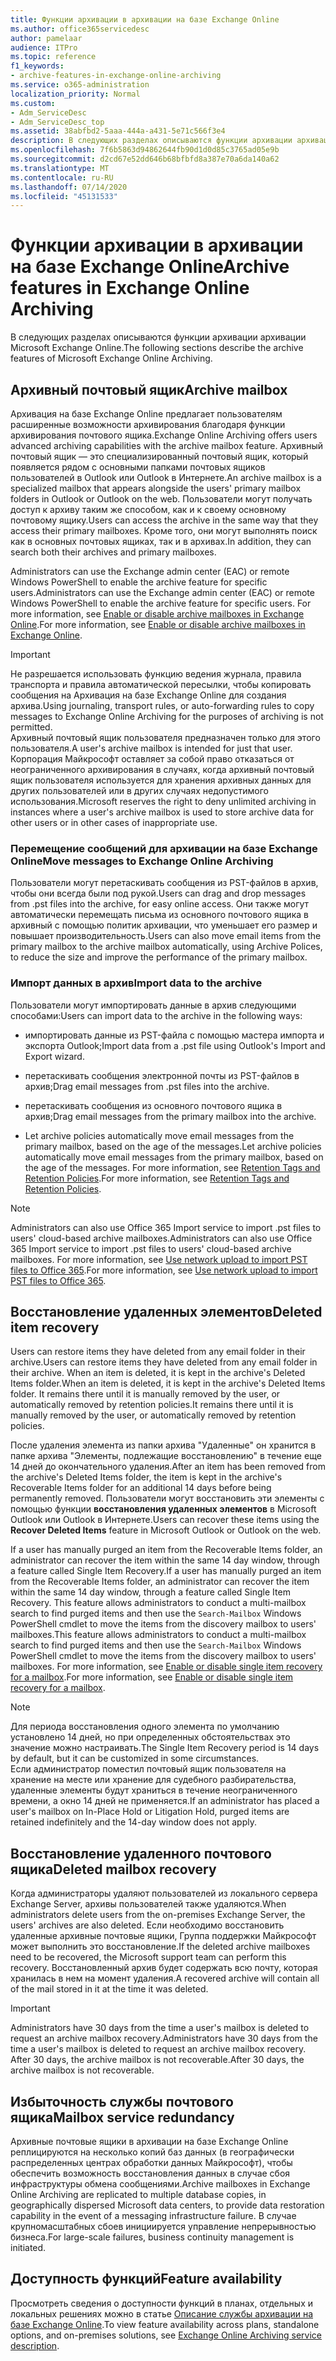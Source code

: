 ```yaml
---
title: Функции архивации в архивации на базе Exchange Online
ms.author: office365servicedesc
author: pamelaar
audience: ITPro
ms.topic: reference
f1_keywords:
- archive-features-in-exchange-online-archiving
ms.service: o365-administration
localization_priority: Normal
ms.custom:
- Adm_ServiceDesc
- Adm_ServiceDesc_top
ms.assetid: 38abfbd2-5aaa-444a-a431-5e71c566f3e4
description: В следующих разделах описываются функции архивации архивации Microsoft Exchange Online.
ms.openlocfilehash: 7f6b5863d94862644fb90d1d0d85c3765ad05e9b
ms.sourcegitcommit: d2cd67e52dd646b68bfbfd8a387e70a6da140a62
ms.translationtype: MT
ms.contentlocale: ru-RU
ms.lasthandoff: 07/14/2020
ms.locfileid: "45131533"
---
```

# <a name="archive-features-in-exchange-online-archiving"></a><span data-ttu-id="5f66a-103">Функции архивации в архивации на базе Exchange Online</span><span class="sxs-lookup"><span data-stu-id="5f66a-103">Archive features in Exchange Online Archiving</span></span>

<span data-ttu-id="5f66a-104">В следующих разделах описываются функции архивации архивации Microsoft Exchange Online.</span><span class="sxs-lookup"><span data-stu-id="5f66a-104">The following sections describe the archive features of Microsoft Exchange Online Archiving.</span></span>
  
## <a name="archive-mailbox"></a><span data-ttu-id="5f66a-105">Архивный почтовый ящик</span><span class="sxs-lookup"><span data-stu-id="5f66a-105">Archive mailbox</span></span>

<span data-ttu-id="5f66a-106">Архивация на базе Exchange Online предлагает пользователям расширенные возможности архивирования благодаря функции архивирования почтового ящика.</span><span class="sxs-lookup"><span data-stu-id="5f66a-106">Exchange Online Archiving offers users advanced archiving capabilities with the archive mailbox feature.</span></span> <span data-ttu-id="5f66a-107">Архивный почтовый ящик — это специализированный почтовый ящик, который появляется рядом с основными папками почтовых ящиков пользователей в Outlook или Outlook в Интернете.</span><span class="sxs-lookup"><span data-stu-id="5f66a-107">An archive mailbox is a specialized mailbox that appears alongside the users' primary mailbox folders in Outlook or Outlook on the web.</span></span> <span data-ttu-id="5f66a-108">Пользователи могут получать доступ к архиву таким же способом, как и к своему основному почтовому ящику.</span><span class="sxs-lookup"><span data-stu-id="5f66a-108">Users can access the archive in the same way that they access their primary mailboxes.</span></span> <span data-ttu-id="5f66a-109">Кроме того, они могут выполнять поиск как в основных почтовых ящиках, так и в архивах.</span><span class="sxs-lookup"><span data-stu-id="5f66a-109">In addition, they can search both their archives and primary mailboxes.</span></span>
  
<span data-ttu-id="5f66a-110">Administrators can use the Exchange admin center (EAC) or remote Windows PowerShell to enable the archive feature for specific users.</span><span class="sxs-lookup"><span data-stu-id="5f66a-110">Administrators can use the Exchange admin center (EAC) or remote Windows PowerShell to enable the archive feature for specific users.</span></span> <span data-ttu-id="5f66a-111">For more information, see [Enable or disable archive mailboxes in Exchange Online](https://docs.microsoft.com/office365/securitycompliance/enable-archive-mailboxes).</span><span class="sxs-lookup"><span data-stu-id="5f66a-111">For more information, see [Enable or disable archive mailboxes in Exchange Online](https://docs.microsoft.com/office365/securitycompliance/enable-archive-mailboxes).</span></span>
  
> [!IMPORTANT]
>  <span data-ttu-id="5f66a-112">Не разрешается использовать функцию ведения журнала, правила транспорта и правила автоматической пересылки, чтобы копировать сообщения на Архивация на базе Exchange Online для создания архива.</span><span class="sxs-lookup"><span data-stu-id="5f66a-112">Using journaling, transport rules, or auto-forwarding rules to copy messages to Exchange Online Archiving for the purposes of archiving is not permitted.</span></span> <br/>
>  <span data-ttu-id="5f66a-113">Архивный почтовый ящик пользователя предназначен только для этого пользователя.</span><span class="sxs-lookup"><span data-stu-id="5f66a-113">A user's archive mailbox is intended for just that user.</span></span> <span data-ttu-id="5f66a-114">Корпорация Майкрософт оставляет за собой право отказаться от неограниченного архивирования в случаях, когда архивный почтовый ящик пользователя используется для хранения архивных данных для других пользователей или в других случаях недопустимого использования.</span><span class="sxs-lookup"><span data-stu-id="5f66a-114">Microsoft reserves the right to deny unlimited archiving in instances where a user's archive mailbox is used to store archive data for other users or in other cases of inappropriate use.</span></span>
  
### <a name="move-messages-to-exchange-online-archiving"></a><span data-ttu-id="5f66a-115">Перемещение сообщений для архивации на базе Exchange Online</span><span class="sxs-lookup"><span data-stu-id="5f66a-115">Move messages to Exchange Online Archiving</span></span>

<span data-ttu-id="5f66a-116">Пользователи могут перетаскивать сообщения из PST-файлов в архив, чтобы они всегда были под рукой.</span><span class="sxs-lookup"><span data-stu-id="5f66a-116">Users can drag and drop messages from .pst files into the archive, for easy online access.</span></span> <span data-ttu-id="5f66a-117">Они также могут автоматически перемещать письма из основного почтового ящика в архивный с помощью политик архивации, что уменьшает его размер и повышает производительность.</span><span class="sxs-lookup"><span data-stu-id="5f66a-117">Users can also move email items from the primary mailbox to the archive mailbox automatically, using Archive Polices, to reduce the size and improve the performance of the primary mailbox.</span></span> 
  
### <a name="import-data-to-the-archive"></a><span data-ttu-id="5f66a-118">Импорт данных в архив</span><span class="sxs-lookup"><span data-stu-id="5f66a-118">Import data to the archive</span></span>

<span data-ttu-id="5f66a-119">Пользователи могут импортировать данные в архив следующими способами:</span><span class="sxs-lookup"><span data-stu-id="5f66a-119">Users can import data to the archive in the following ways:</span></span>
  
- <span data-ttu-id="5f66a-120">импортировать данные из PST-файла с помощью мастера импорта и экспорта Outlook;</span><span class="sxs-lookup"><span data-stu-id="5f66a-120">Import data from a .pst file using Outlook's Import and Export wizard.</span></span>
    
- <span data-ttu-id="5f66a-121">перетаскивать сообщения электронной почты из PST-файлов в архив;</span><span class="sxs-lookup"><span data-stu-id="5f66a-121">Drag email messages from .pst files into the archive.</span></span>
    
- <span data-ttu-id="5f66a-122">перетаскивать сообщения из основного почтового ящика в архив;</span><span class="sxs-lookup"><span data-stu-id="5f66a-122">Drag email messages from the primary mailbox into the archive.</span></span>
    
- <span data-ttu-id="5f66a-123">Let archive policies automatically move email messages from the primary mailbox, based on the age of the messages.</span><span class="sxs-lookup"><span data-stu-id="5f66a-123">Let archive policies automatically move email messages from the primary mailbox, based on the age of the messages.</span></span> <span data-ttu-id="5f66a-124">For more information, see [Retention Tags and Retention Policies](https://docs.microsoft.com/Exchange/policy-and-compliance/mrm/retention-tags-and-retention-policies).</span><span class="sxs-lookup"><span data-stu-id="5f66a-124">For more information, see [Retention Tags and Retention Policies](https://docs.microsoft.com/Exchange/policy-and-compliance/mrm/retention-tags-and-retention-policies).</span></span>
    
> [!NOTE]
> <span data-ttu-id="5f66a-125">Administrators can also use Office 365 Import service to import .pst files to users' cloud-based archive mailboxes.</span><span class="sxs-lookup"><span data-stu-id="5f66a-125">Administrators can also use Office 365 Import service to import .pst files to users' cloud-based archive mailboxes.</span></span> <span data-ttu-id="5f66a-126">For more information, see [Use network upload to import PST files to Office 365](https://docs.microsoft.com/office365/securitycompliance/use-network-upload-to-import-pst-files).</span><span class="sxs-lookup"><span data-stu-id="5f66a-126">For more information, see [Use network upload to import PST files to Office 365](https://docs.microsoft.com/office365/securitycompliance/use-network-upload-to-import-pst-files).</span></span> 
  
## <a name="deleted-item-recovery"></a><span data-ttu-id="5f66a-127">Восстановление удаленных элементов</span><span class="sxs-lookup"><span data-stu-id="5f66a-127">Deleted item recovery</span></span>

<span data-ttu-id="5f66a-128">Users can restore items they have deleted from any email folder in their archive.</span><span class="sxs-lookup"><span data-stu-id="5f66a-128">Users can restore items they have deleted from any email folder in their archive.</span></span> <span data-ttu-id="5f66a-129">When an item is deleted, it is kept in the archive's Deleted Items folder.</span><span class="sxs-lookup"><span data-stu-id="5f66a-129">When an item is deleted, it is kept in the archive's Deleted Items folder.</span></span> <span data-ttu-id="5f66a-130">It remains there until it is manually removed by the user, or automatically removed by retention policies.</span><span class="sxs-lookup"><span data-stu-id="5f66a-130">It remains there until it is manually removed by the user, or automatically removed by retention policies.</span></span>
  
<span data-ttu-id="5f66a-131">После удаления элемента из папки архива "Удаленные" он хранится в папке архива "Элементы, подлежащие восстановлению" в течение еще 14 дней до окончательного удаления.</span><span class="sxs-lookup"><span data-stu-id="5f66a-131">After an item has been removed from the archive's Deleted Items folder, the item is kept in the archive's Recoverable Items folder for an additional 14 days before being permanently removed.</span></span> <span data-ttu-id="5f66a-132">Пользователи могут восстановить эти элементы с помощью функции **восстановления удаленных элементов** в Microsoft Outlook или Outlook в Интернете.</span><span class="sxs-lookup"><span data-stu-id="5f66a-132">Users can recover these items using the **Recover Deleted Items** feature in Microsoft Outlook or Outlook on the web.</span></span> 
  
<span data-ttu-id="5f66a-133">If a user has manually purged an item from the Recoverable Items folder, an administrator can recover the item within the same 14 day window, through a feature called Single Item Recovery.</span><span class="sxs-lookup"><span data-stu-id="5f66a-133">If a user has manually purged an item from the Recoverable Items folder, an administrator can recover the item within the same 14 day window, through a feature called Single Item Recovery.</span></span> <span data-ttu-id="5f66a-134">This feature allows administrators to conduct a multi-mailbox search to find purged items and then use the  `Search-Mailbox` Windows PowerShell cmdlet to move the items from the discovery mailbox to users' mailboxes.</span><span class="sxs-lookup"><span data-stu-id="5f66a-134">This feature allows administrators to conduct a multi-mailbox search to find purged items and then use the  `Search-Mailbox` Windows PowerShell cmdlet to move the items from the discovery mailbox to users' mailboxes.</span></span> <span data-ttu-id="5f66a-135">For more information, see [Enable or disable single item recovery for a mailbox](https://docs.microsoft.com/office365/securitycompliance/use-network-upload-to-import-pst-files).</span><span class="sxs-lookup"><span data-stu-id="5f66a-135">For more information, see [Enable or disable single item recovery for a mailbox](https://docs.microsoft.com/office365/securitycompliance/use-network-upload-to-import-pst-files).</span></span>
  
> [!NOTE]
>  <span data-ttu-id="5f66a-136">Для периода восстановления одного элемента по умолчанию установлено 14 дней, но при определенных обстоятельствах это значение можно настраивать.</span><span class="sxs-lookup"><span data-stu-id="5f66a-136">The Single Item Recovery period is 14 days by default, but it can be customized in some circumstances.</span></span> <br/>
>  <span data-ttu-id="5f66a-137">Если администратор поместил почтовый ящик пользователя на хранение на месте или хранение для судебного разбирательства, удаленные элементы будут храниться в течение неограниченного времени, а окно 14 дней не применяется.</span><span class="sxs-lookup"><span data-stu-id="5f66a-137">If an administrator has placed a user's mailbox on In-Place Hold or Litigation Hold, purged items are retained indefinitely and the 14-day window does not apply.</span></span> 
  
## <a name="deleted-mailbox-recovery"></a><span data-ttu-id="5f66a-138">Восстановление удаленного почтового ящика</span><span class="sxs-lookup"><span data-stu-id="5f66a-138">Deleted mailbox recovery</span></span>

<span data-ttu-id="5f66a-139">Когда администраторы удаляют пользователей из локального сервера Exchange Server, архивы пользователей также удаляются.</span><span class="sxs-lookup"><span data-stu-id="5f66a-139">When administrators delete users from the on-premises Exchange Server, the users' archives are also deleted.</span></span> <span data-ttu-id="5f66a-140">Если необходимо восстановить удаленные архивные почтовые ящики, Группа поддержки Майкрософт может выполнить это восстановление.</span><span class="sxs-lookup"><span data-stu-id="5f66a-140">If the deleted archive mailboxes need to be recovered, the Microsoft support team can perform this recovery.</span></span> <span data-ttu-id="5f66a-141">Восстановленный архив будет содержать всю почту, которая хранилась в нем на момент удаления.</span><span class="sxs-lookup"><span data-stu-id="5f66a-141">A recovered archive will contain all of the mail stored in it at the time it was deleted.</span></span>
  
> [!IMPORTANT]
> <span data-ttu-id="5f66a-142">Administrators have 30 days from the time a user's mailbox is deleted to request an archive mailbox recovery.</span><span class="sxs-lookup"><span data-stu-id="5f66a-142">Administrators have 30 days from the time a user's mailbox is deleted to request an archive mailbox recovery.</span></span> <span data-ttu-id="5f66a-143">After 30 days, the archive mailbox is not recoverable.</span><span class="sxs-lookup"><span data-stu-id="5f66a-143">After 30 days, the archive mailbox is not recoverable.</span></span> 
  
## <a name="mailbox-service-redundancy"></a><span data-ttu-id="5f66a-144">Избыточность службы почтового ящика</span><span class="sxs-lookup"><span data-stu-id="5f66a-144">Mailbox service redundancy</span></span>

<span data-ttu-id="5f66a-145">Архивные почтовые ящики в архивации на базе Exchange Online реплицируются на несколько копий баз данных (в географически распределенных центрах обработки данных Майкрософт), чтобы обеспечить возможность восстановления данных в случае сбоя инфраструктуры обмена сообщениями.</span><span class="sxs-lookup"><span data-stu-id="5f66a-145">Archive mailboxes in Exchange Online Archiving are replicated to multiple database copies, in geographically dispersed Microsoft data centers, to provide data restoration capability in the event of a messaging infrastructure failure.</span></span> <span data-ttu-id="5f66a-146">В случае крупномасштабных сбоев инициируется управление непрерывностью бизнеса.</span><span class="sxs-lookup"><span data-stu-id="5f66a-146">For large-scale failures, business continuity management is initiated.</span></span> 
  
## <a name="feature-availability"></a><span data-ttu-id="5f66a-147">Доступность функций</span><span class="sxs-lookup"><span data-stu-id="5f66a-147">Feature availability</span></span>

<span data-ttu-id="5f66a-148">Просмотреть сведения о доступности функций в планах, отдельных и локальных решениях можно в статье [Описание службы архивации на базе Exchange Online](exchange-online-archiving-service-description.md).</span><span class="sxs-lookup"><span data-stu-id="5f66a-148">To view feature availability across plans, standalone options, and on-premises solutions, see [Exchange Online Archiving service description](exchange-online-archiving-service-description.md).</span></span>
  
